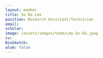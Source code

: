 ```yaml
---
layout: member
title: So Ra Lee
position: Research Assistant/Technician
email: 
scholar: 
image: /assets/images/team/Lee-So-Ra.jpeg
cv: 
BioSketch: 
alum: false
---
```

